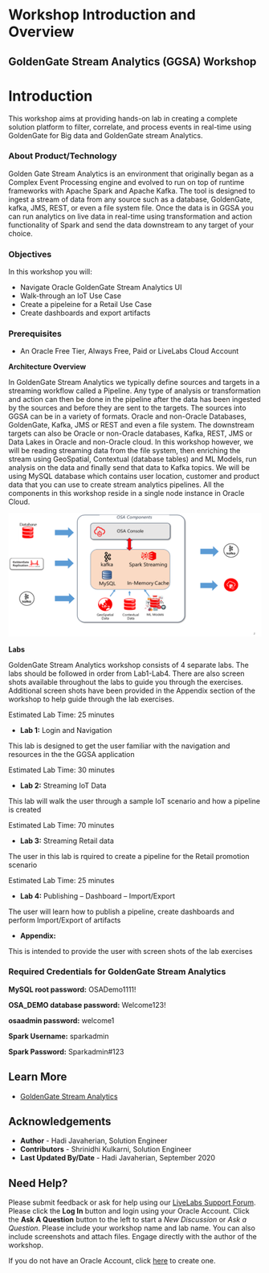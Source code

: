 # Workshop Introduction and Overview #

## GoldenGate Stream Analytics (GGSA) Workshop
# Introduction

This workshop aims at providing hands-on lab in creating a complete solution platform to filter, correlate, and process events in real-time using GoldenGate for Big data and GoldenGate stream Analytics.  

### About Product/Technology
Golden Gate Stream Analytics is an environment that originally began as a Complex Event Processing engine and evolved to run on top of runtime frameworks with Apache Spark and Apache Kafka.  The tool is designed to ingest a stream of data from any source such as a database, GoldenGate, kafka, JMS, REST, or even a file system file.  Once the data is in GGSA you can run analytics on live data in real-time using transformation and action functionality of Spark and send the data downstream to any target of your choice.  

### Objectives

In this workshop you will:
* Navigate Oracle GoldenGate Stream Analytics UI
* Walk-through an IoT Use Case
* Create a pipeleine for a Retail Use Case
* Create dashboards and export artifacts

### Prerequisites

* An Oracle Free Tier, Always Free, Paid or LiveLabs Cloud Account


**Architecture Overview**

In GoldenGate Stream Analytics we typically define sources and targets in a streaming workflow called a Pipeline.  Any type of analysis or transformation and action can then be done in the pipeline after the data has been ingested by the sources and before they are sent to the targets.  The sources into GGSA can be in a variety of formats.  Oracle and non-Oracle Databases, GoldenGate, Kafka, JMS or REST and even a file system.  The downstream targets can also be Oracle or non-Oracle databases, Kafka, REST, JMS or Data Lakes in Oracle and non-Oracle cloud.
In this workshop however, we will be reading streaming data from the file system, then enriching the stream using GeoSpatial, Contextual (database tables) and ML Models, run analysis on the data and finally send that data to Kafka topics.  We will be using MySQL database which contains user location, customer and product data that you can use to create stream analytics pipelines.  All the components in this workshop reside in a single node instance in Oracle Cloud.

![](./images/osaarchitecture.png " ")


**Labs**

GoldenGate Stream Analytics workshop consists of 4 separate labs.  The labs should be followed in order from Lab1-Lab4.  There are also screen shots available throughout the labs to guide you through the exercises.  Additional screen shots have been provided in the Appendix section of the workshop to help guide through the lab exercises.

Estimated Lab Time:  25 minutes

* **Lab 1:** Login and Navigation

This lab is designed to get the user familiar with the navigation and resources in the the GGSA application

Estimated Lab Time:  30 minutes

* **Lab 2:** Streaming IoT Data

This lab will walk the user through a sample IoT scenario and how a pipeline is created

Estimated Lab Time:  70 minutes

* **Lab 3:** Streaming Retail data 

The user in this lab is rquired to create a pipeline for the Retail promotion scenario

Estimated Lab Time:  25 minutes

* **Lab 4:** Publishing – Dashboard – Import/Export


The user will learn how to publish a pipeline, create dashboards and perform Import/Export of artifacts

* **Appendix:**

This is intended to provide the user with screen shots of the lab exercises 


### Required Credentials for GoldenGate Stream Analytics

**MySQL root password:** OSADemo1111!

**OSA_DEMO database password:** Welcome123!

**osaadmin password:** welcome1

**Spark Username:** sparkadmin

**Spark Password:** Sparkadmin#123

## Learn More

* [GoldenGate Stream Analytics](https://www.oracle.com/middleware/technologies)


## Acknowledgements

* **Author** - Hadi Javaherian, Solution Engineer
* **Contributors** - Shrinidhi Kulkarni, Solution Engineer
* **Last Updated By/Date** - Hadi Javaherian, September 2020

## Need Help?
Please submit feedback or ask for help using our [LiveLabs Support Forum](https://community.oracle.com/tech/developers/categories/livelabsdiscussions). Please click the **Log In** button and login using your Oracle Account. Click the **Ask A Question** button to the left to start a *New Discussion* or *Ask a Question*.  Please include your workshop name and lab name.  You can also include screenshots and attach files.  Engage directly with the author of the workshop.

If you do not have an Oracle Account, click [here](https://profile.oracle.com/myprofile/account/create-account.jspx) to create one.
